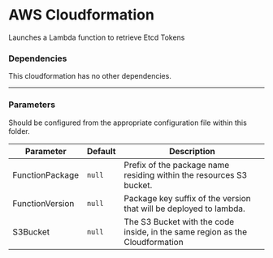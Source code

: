 # AWS Cloudformation

Launches a Lambda function to retrieve Etcd Tokens

### Dependencies

This cloudformation has no other dependencies.

---

### Parameters

Should be configured from the appropriate configuration file within this folder.

| Parameter       | Default | Description                                                          |
|-----------------|---------|----------------------------------------------------------------------|
| FunctionPackage | `null`  | Prefix of the package name residing within the resources S3 bucket.  |
| FunctionVersion | `null`  | Package key suffix of the version that will be deployed to lambda.   |
| S3Bucket | `null` | The S3 Bucket with the code inside, in the same region as the Cloudformation |
